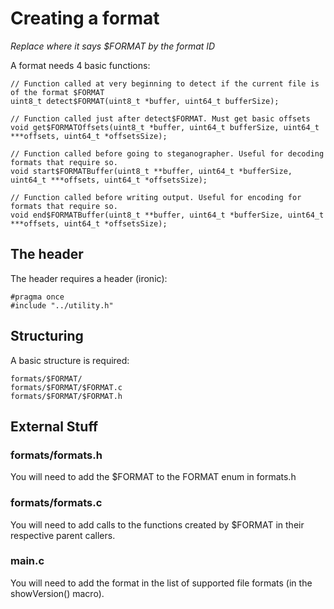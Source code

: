 # Creating a format
*Replace where it says $FORMAT by the format ID*

A format needs 4 basic functions:
```
// Function called at very beginning to detect if the current file is of the format $FORMAT
uint8_t detect$FORMAT(uint8_t *buffer, uint64_t bufferSize);

// Function called just after detect$FORMAT. Must get basic offsets
void get$FORMATOffsets(uint8_t *buffer, uint64_t bufferSize, uint64_t ***offsets, uint64_t *offsetsSize);

// Function called before going to steganographer. Useful for decoding formats that require so.
void start$FORMATBuffer(uint8_t **buffer, uint64_t *bufferSize, uint64_t ***offsets, uint64_t *offsetsSize);

// Function called before writing output. Useful for encoding for formats that require so.
void end$FORMATBuffer(uint8_t **buffer, uint64_t *bufferSize, uint64_t ***offsets, uint64_t *offsetsSize);
```

## The header

The header requires a header (ironic):
```
#pragma once
#include "../utility.h"
```

## Structuring

A basic structure is required:
```
formats/$FORMAT/
formats/$FORMAT/$FORMAT.c
formats/$FORMAT/$FORMAT.h
```

## External Stuff

### formats/formats.h

You will need to add the $FORMAT to the FORMAT enum in formats.h

### formats/formats.c

You will need to add calls to the functions created by $FORMAT in their respective parent callers.

### main.c

You will need to add the format in the list of supported file formats (in the showVersion() macro).